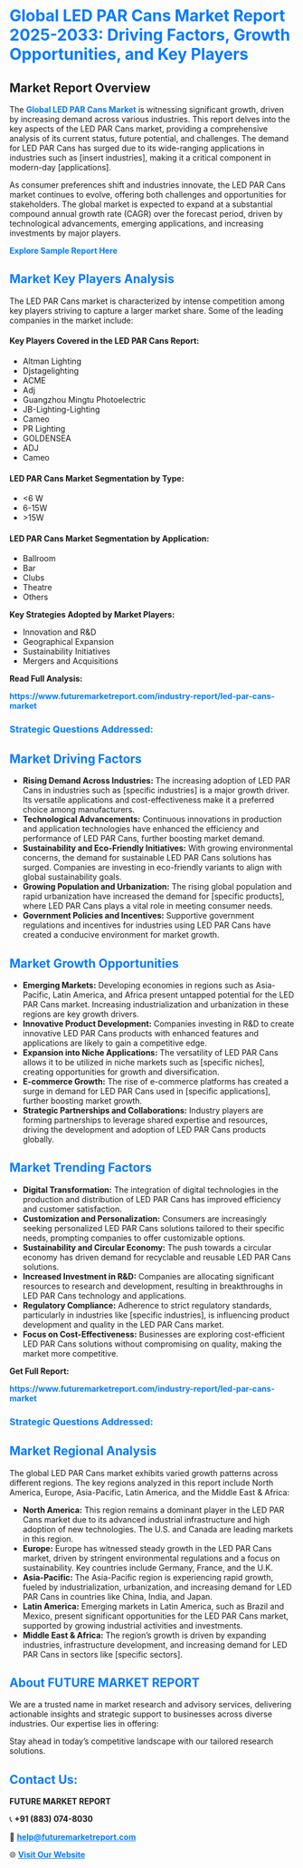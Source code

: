 <h1 style="color: #007BFF;">Global LED PAR Cans Market Report 2025-2033: Driving Factors, Growth Opportunities, and Key Players</h1>

<section id="overview">
<h2>Market Report Overview</h2>
<p>The <a href="https://www.futuremarketreport.com/industry-report/led-par-cans-market" style="color: #007BFF; text-decoration: none;"><strong>Global LED PAR Cans Market</strong></a> is witnessing significant growth, driven by increasing demand across various industries. This report delves into the key aspects of the LED PAR Cans market, providing a comprehensive analysis of its current status, future potential, and challenges. The demand for LED PAR Cans has surged due to its wide-ranging applications in industries such as [insert industries], making it a critical component in modern-day [applications].</p>
<p>As consumer preferences shift and industries innovate, the LED PAR Cans market continues to evolve, offering both challenges and opportunities for stakeholders. The global market is expected to expand at a substantial compound annual growth rate (CAGR) over the forecast period, driven by technological advancements, emerging applications, and increasing investments by major players.</p>
</section>

<section id="overview">
<p><a href="https://www.futuremarketreport.com/request-sample/reportId=75370" style="color: #007BFF; text-decoration: none;"><strong>Explore Sample Report Here</strong></a></p>
</section>

<section id="key-players">
<h2 style="color: #007BFF;">Market Key Players Analysis</h2>
<p>The LED PAR Cans market is characterized by intense competition among key players striving to capture a larger market share. Some of the leading companies in the market include:</p>
<h4>Key Players Covered in the LED PAR Cans Report:</h4>
<ul><li>Altman Lighting</li><li>Djstagelighting</li><li>ACME</li><li>Adj</li><li>Guangzhou Mingtu Photoelectric</li><li>JB-Lighting-Lighting</li><li>Cameo</li><li>PR Lighting</li><li>GOLDENSEA</li><li>ADJ</li><li>Cameo</li></ul>
<h4>LED PAR Cans Market Segmentation by Type:</h4>
<ul><li>&lt;6 W</li><li>6-15W</li><li>&gt;15W</li></ul>

<h4>LED PAR Cans Market Segmentation by Application:</h4>
<ul><li>Ballroom</li><li>Bar</li><li>Clubs</li><li>Theatre</li><li>Others</li></ul>
<p><strong>Key Strategies Adopted by Market Players:</strong></p>
<ul>
<li>Innovation and R&D</li>
<li>Geographical Expansion</li>
<li>Sustainability Initiatives</li>
<li>Mergers and Acquisitions</li>
</ul>
</section>

<section>
<p><strong>Read Full Analysis: </strong></p><a href="https://www.futuremarketreport.com/industry-report/led-par-cans-market" style="color: #007BFF; text-decoration: none;"><strong>https://www.futuremarketreport.com/industry-report/led-par-cans-market</strong></a>
<h3 style="color: #007BFF;">Strategic Questions Addressed:</h3>
</section>

<section id="driving-factors">
<h2 style="color: #007BFF;">Market Driving Factors</h2>
<ul>
<li><strong>Rising Demand Across Industries:</strong> The increasing adoption of LED PAR Cans in industries such as [specific industries] is a major growth driver. Its versatile applications and cost-effectiveness make it a preferred choice among manufacturers.</li>
<li><strong>Technological Advancements:</strong> Continuous innovations in production and application technologies have enhanced the efficiency and performance of LED PAR Cans, further boosting market demand.</li>
<li><strong>Sustainability and Eco-Friendly Initiatives:</strong> With growing environmental concerns, the demand for sustainable LED PAR Cans solutions has surged. Companies are investing in eco-friendly variants to align with global sustainability goals.</li>
<li><strong>Growing Population and Urbanization:</strong> The rising global population and rapid urbanization have increased the demand for [specific products], where LED PAR Cans plays a vital role in meeting consumer needs.</li>
<li><strong>Government Policies and Incentives:</strong> Supportive government regulations and incentives for industries using LED PAR Cans have created a conducive environment for market growth.</li>
</ul>
</section>

<section id="growth-opportunities">
<h2 style="color: #007BFF;">Market Growth Opportunities</h2>
<ul>
<li><strong>Emerging Markets:</strong> Developing economies in regions such as Asia-Pacific, Latin America, and Africa present untapped potential for the LED PAR Cans market. Increasing industrialization and urbanization in these regions are key growth drivers.</li>
<li><strong>Innovative Product Development:</strong> Companies investing in R&D to create innovative LED PAR Cans products with enhanced features and applications are likely to gain a competitive edge.</li>
<li><strong>Expansion into Niche Applications:</strong> The versatility of LED PAR Cans allows it to be utilized in niche markets such as [specific niches], creating opportunities for growth and diversification.</li>
<li><strong>E-commerce Growth:</strong> The rise of e-commerce platforms has created a surge in demand for LED PAR Cans used in [specific applications], further boosting market growth.</li>
<li><strong>Strategic Partnerships and Collaborations:</strong> Industry players are forming partnerships to leverage shared expertise and resources, driving the development and adoption of LED PAR Cans products globally.</li>
</ul>
</section>

<section id="trending-factors">
<h2 style="color: #007BFF;">Market Trending Factors</h2>
<ul>
<li><strong>Digital Transformation:</strong> The integration of digital technologies in the production and distribution of LED PAR Cans has improved efficiency and customer satisfaction.</li>
<li><strong>Customization and Personalization:</strong> Consumers are increasingly seeking personalized LED PAR Cans solutions tailored to their specific needs, prompting companies to offer customizable options.</li>
<li><strong>Sustainability and Circular Economy:</strong> The push towards a circular economy has driven demand for recyclable and reusable LED PAR Cans solutions.</li>
<li><strong>Increased Investment in R&D:</strong> Companies are allocating significant resources to research and development, resulting in breakthroughs in LED PAR Cans technology and applications.</li>
<li><strong>Regulatory Compliance:</strong> Adherence to strict regulatory standards, particularly in industries like [specific industries], is influencing product development and quality in the LED PAR Cans market.</li>
<li><strong>Focus on Cost-Effectiveness:</strong> Businesses are exploring cost-efficient LED PAR Cans solutions without compromising on quality, making the market more competitive.</li>
</ul>
</section>

<section>
<p><strong>Get Full Report: </strong></p><a href="https://www.futuremarketreport.com/industry-report/led-par-cans-market" style="color: #007BFF; text-decoration: none;"><strong>https://www.futuremarketreport.com/industry-report/led-par-cans-market</strong></a>
<h3 style="color: #007BFF;">Strategic Questions Addressed:</h3>
</section>


<section id="regional-analysis">
<h2 style="color: #007BFF;">Market Regional Analysis</h2>
<p>The global LED PAR Cans market exhibits varied growth patterns across different regions. The key regions analyzed in this report include North America, Europe, Asia-Pacific, Latin America, and the Middle East & Africa:</p>
<ul>
<li><strong>North America:</strong> This region remains a dominant player in the LED PAR Cans market due to its advanced industrial infrastructure and high adoption of new technologies. The U.S. and Canada are leading markets in this region.</li>
<li><strong>Europe:</strong> Europe has witnessed steady growth in the LED PAR Cans market, driven by stringent environmental regulations and a focus on sustainability. Key countries include Germany, France, and the U.K.</li>
<li><strong>Asia-Pacific:</strong> The Asia-Pacific region is experiencing rapid growth, fueled by industrialization, urbanization, and increasing demand for LED PAR Cans in countries like China, India, and Japan.</li>
<li><strong>Latin America:</strong> Emerging markets in Latin America, such as Brazil and Mexico, present significant opportunities for the LED PAR Cans market, supported by growing industrial activities and investments.</li>
<li><strong>Middle East & Africa:</strong> The region’s growth is driven by expanding industries, infrastructure development, and increasing demand for LED PAR Cans in sectors like [specific sectors].</li>
</ul>
</section>

<footer>
<h2 style="color: #007BFF;">About FUTURE MARKET REPORT</h2>
<p>We are a trusted name in market research and advisory services, delivering actionable insights and strategic support to businesses across diverse industries. Our expertise lies in offering:</p>

<p>Stay ahead in today’s competitive landscape with our tailored research solutions.</p>

<h2 style="color: #007BFF;">Contact Us:</h2>
<p><strong>FUTURE MARKET REPORT</strong></p>
<p>📞 <strong>+91 (883) 074-8030</strong></p>
<p>📧 <strong><a href="mailto:help@futuremarketreport.com" style="color: #007BFF;">help@futuremarketreport.com</a></strong></p>
<p>🌐 <strong><a href="https://www.futuremarketreport.com/" style="color: #007BFF;">Visit Our Website</a></strong></p>
</footer>